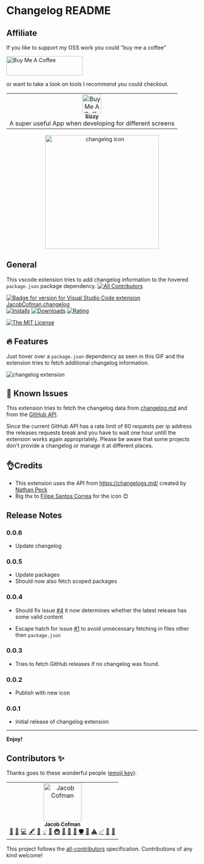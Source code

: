 # Changelog README

## Affiliate

If you like to support my OSS work you could "buy me a coffee"

<a href="https://www.buymeacoffee.com/jcofman" target="_blank"><img src="https://cdn.buymeacoffee.com/buttons/lato-yellow.png" alt="Buy Me A Coffee" width="201" height="51" ></a>

or want to take a look on tools I recommend you could checkout.
<table><tr><td align="center"><a href="https://a.paddle.com/v2/click/49831/106566?link=1947" target="_blank"><img src="https://img.stackshare.io/service/6882/687474703a2f2f692e696d6775722e636f6d2f446d6d4a56335a2e706e67.png" alt="Buy Me A Coffee" width="50" height="50" ><br /><sub><b>Sizzy</b></sub></a><br /> A super useful App when developing for different screens</a></td></tr></table>


<p align="center">
    <img alt="changelog icon" src="https://user-images.githubusercontent.com/2118956/56217994-79ebbf80-6064-11e9-9b82-162b4d0dfa0b.png" width="300" />
</p>

## General

This vscode extension tries to add changelog information to the hovered `package.json` package dependency.
[![All Contributors](https://img.shields.io/badge/all_contributors-1-orange.svg?style=flat-square)](#contributors)

[![Badge for version for Visual Studio Code extension JacobCofman.changelog](https://vsmarketplacebadge.apphb.com/version/JacobCofman.changelog.svg)](https://marketplace.visualstudio.com/items?itemName=JacobCofman.changelog)
[![Installs](https://vsmarketplacebadge.apphb.com/installs/JacobCofman.changelog.svg)](https://marketplace.visualstudio.com/items?itemName=JacobCofman.changelog)
[![Downloads](https://vsmarketplacebadge.apphb.com/downloads/JacobCofman.changelog.svg)](https://marketplace.visualstudio.com/items?itemName=JacobCofman.changelog)
[![Rating](https://vsmarketplacebadge.apphb.com/rating/JacobCofman.changelog.svg)](https://marketplace.visualstudio.com/items?itemName=JacobCofman.changelog)

[![The MIT License](https://img.shields.io/badge/license-MIT-orange.svg?color=blue&style=flat-square)](http://opensource.org/licenses/MIT)

## 🔥 Features

Just hover over a `package.json` dependency as seen in this GIF and the extension tries to fetch additional changelog information.

![changelog extension](images/changelog-feature.gif)

## 👀 Known Issues

This extension tries to fetch the changelog data from [changelog.md](https://changelogs.md/) and from the [GitHub API](https://developer.github.com/v3).

Since the current GitHub API has a rate limit of 60 requests per ip address the releases requests break and you have to wait one hour untill the extension works again appropriately. Please be aware that some projects don't provide a changelog or manage it at different places.

## 👌Credits

- This extension uses the API from https://changelogs.md/ created by [Nathan Peck](https://github.com/nathanpeck)
- Big thx to [Filipe Santos Correa](https://github.com/Safi1012) for the icon 😊

## Release Notes

### 0.0.6

- Update changelog

### 0.0.5

- Update packages
- Should now also fetch scoped packages

### 0.0.4

- Should fix issue [#4](https://github.com/JCofman/Changelog/issues/4) it now determines whether the latest release has some valid content

- Escape hatch for issue [#1](https://github.com/JCofman/Changelog/issues/1) to avoid unnecessary fetching in files other then `package.json`

### 0.0.3

- Tries to fetch GitHub releases if no changelog was found.

### 0.0.2

- Publish with new icon

### 0.0.1

- Initial release of changelog extension

---

**Enjoy!**

## Contributors ✨

Thanks goes to these wonderful people ([emoji key](https://allcontributors.org/docs/en/emoji-key)):

<!-- ALL-CONTRIBUTORS-LIST:START - Do not remove or modify this section -->
<!-- prettier-ignore -->
<table>
  <tr>
    <td align="center"><a href="https://jcofman.de"><img src="https://avatars2.githubusercontent.com/u/2118956?v=4" width="100px;" alt="Jacob Cofman"/><br /><sub><b>Jacob Cofman</b></sub></a><br /><a href="#design-JCofman" title="Design">🎨</a> <a href="https://github.com/JCofman/Changelog/issues?q=author%3AJCofman" title="Bug reports">🐛</a> <a href="https://github.com/JCofman/Changelog/commits?author=JCofman" title="Code">💻</a> <a href="#content-JCofman" title="Content">🖋</a> <a href="https://github.com/JCofman/Changelog/commits?author=JCofman" title="Documentation">📖</a> <a href="#example-JCofman" title="Examples">💡</a> <a href="#ideas-JCofman" title="Ideas, Planning, & Feedback">🤔</a> <a href="#infra-JCofman" title="Infrastructure (Hosting, Build-Tools, etc)">🚇</a> <a href="#plugin-JCofman" title="Plugin/utility libraries">🔌</a> <a href="#projectManagement-JCofman" title="Project Management">📆</a> <a href="#review-JCofman" title="Reviewed Pull Requests">👀</a> <a href="#security-JCofman" title="Security">🛡️</a> <a href="#tool-JCofman" title="Tools">🔧</a> <a href="https://github.com/JCofman/Changelog/commits?author=JCofman" title="Tests">⚠️</a> <a href="#tutorial-JCofman" title="Tutorials">✅</a> <a href="#talk-JCofman" title="Talks">📢</a> <a href="#userTesting-JCofman" title="User Testing">📓</a></td>
  </tr>
</table>

<!-- ALL-CONTRIBUTORS-LIST:END -->

This project follows the [all-contributors](https://github.com/all-contributors/all-contributors) specification. Contributions of any kind welcome!
